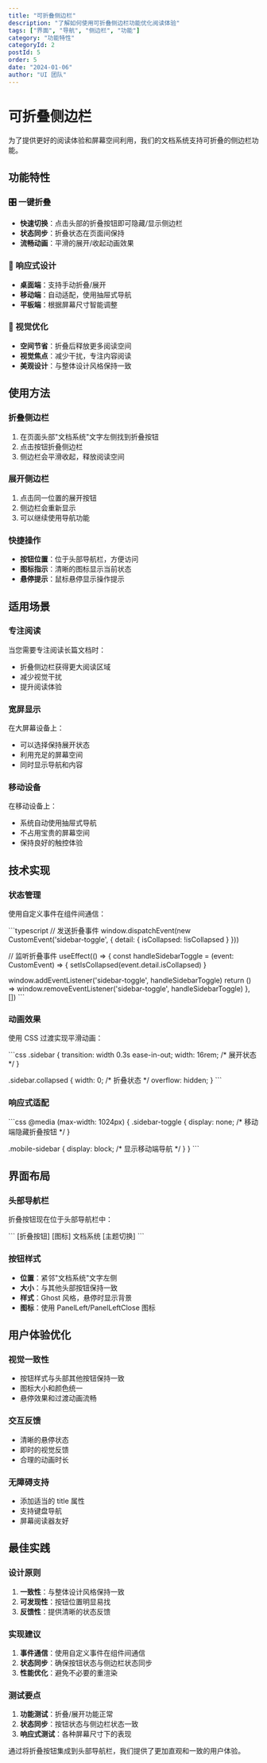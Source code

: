 ```yaml
---
title: "可折叠侧边栏"
description: "了解如何使用可折叠侧边栏功能优化阅读体验"
tags: ["界面", "导航", "侧边栏", "功能"]
category: "功能特性"
categoryId: 2
postId: 5
order: 5
date: "2024-01-06"
author: "UI 团队"
---
```


# 可折叠侧边栏

为了提供更好的阅读体验和屏幕空间利用，我们的文档系统支持可折叠的侧边栏功能。

## 功能特性

### 🎛️ 一键折叠

- **快速切换**：点击头部的折叠按钮即可隐藏/显示侧边栏
- **状态同步**：折叠状态在页面间保持
- **流畅动画**：平滑的展开/收起动画效果

### 📱 响应式设计

- **桌面端**：支持手动折叠/展开
- **移动端**：自动适配，使用抽屉式导航
- **平板端**：根据屏幕尺寸智能调整

### 🎨 视觉优化

- **空间节省**：折叠后释放更多阅读空间
- **视觉焦点**：减少干扰，专注内容阅读
- **美观设计**：与整体设计风格保持一致

## 使用方法

### 折叠侧边栏

1. 在页面头部"文档系统"文字左侧找到折叠按钮
2. 点击按钮折叠侧边栏
3. 侧边栏会平滑收起，释放阅读空间

### 展开侧边栏

1. 点击同一位置的展开按钮
2. 侧边栏会重新显示
3. 可以继续使用导航功能

### 快捷操作

- **按钮位置**：位于头部导航栏，方便访问
- **图标指示**：清晰的图标显示当前状态
- **悬停提示**：鼠标悬停显示操作提示

## 适用场景

### 专注阅读

当您需要专注阅读长篇文档时：

- 折叠侧边栏获得更大阅读区域
- 减少视觉干扰
- 提升阅读体验

### 宽屏显示

在大屏幕设备上：

- 可以选择保持展开状态
- 利用充足的屏幕空间
- 同时显示导航和内容

### 移动设备

在移动设备上：

- 系统自动使用抽屉式导航
- 不占用宝贵的屏幕空间
- 保持良好的触控体验

## 技术实现

### 状态管理

使用自定义事件在组件间通信：

\`\`\`typescript
// 发送折叠事件
window.dispatchEvent(new CustomEvent('sidebar-toggle', { 
  detail: { isCollapsed: !isCollapsed } 
}))

// 监听折叠事件
useEffect(() => {
  const handleSidebarToggle = (event: CustomEvent) => {
    setIsCollapsed(event.detail.isCollapsed)
  }

  window.addEventListener('sidebar-toggle', handleSidebarToggle)
  return () => window.removeEventListener('sidebar-toggle', handleSidebarToggle)
}, [])
\`\`\`

### 动画效果

使用 CSS 过渡实现平滑动画：

\`\`\`css
.sidebar {
  transition: width 0.3s ease-in-out;
  width: 16rem; /* 展开状态 */
}

.sidebar.collapsed {
  width: 0; /* 折叠状态 */
  overflow: hidden;
}
\`\`\`

### 响应式适配

\`\`\`css
@media (max-width: 1024px) {
  .sidebar-toggle {
    display: none; /* 移动端隐藏折叠按钮 */
  }
  
  .mobile-sidebar {
    display: block; /* 显示移动端导航 */
  }
}
\`\`\`

## 界面布局

### 头部导航栏

折叠按钮现在位于头部导航栏中：

\`\`\`
[折叠按钮] [图标] 文档系统                    [主题切换]
\`\`\`

### 按钮样式

- **位置**：紧邻"文档系统"文字左侧
- **大小**：与其他头部按钮保持一致
- **样式**：Ghost 风格，悬停时显示背景
- **图标**：使用 PanelLeft/PanelLeftClose 图标

## 用户体验优化

### 视觉一致性

- 按钮样式与头部其他按钮保持一致
- 图标大小和颜色统一
- 悬停效果和过渡动画流畅

### 交互反馈

- 清晰的悬停状态
- 即时的视觉反馈
- 合理的动画时长

### 无障碍支持

- 添加适当的 title 属性
- 支持键盘导航
- 屏幕阅读器友好

## 最佳实践

### 设计原则

1. **一致性**：与整体设计风格保持一致
2. **可发现性**：按钮位置明显易找
3. **反馈性**：提供清晰的状态反馈

### 实现建议

1. **事件通信**：使用自定义事件在组件间通信
2. **状态同步**：确保按钮状态与侧边栏状态同步
3. **性能优化**：避免不必要的重渲染

### 测试要点

1. **功能测试**：折叠/展开功能正常
2. **状态同步**：按钮状态与侧边栏状态一致
3. **响应式测试**：各种屏幕尺寸下的表现

通过将折叠按钮集成到头部导航栏，我们提供了更加直观和一致的用户体验。
